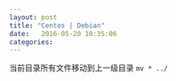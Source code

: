 ```yaml
---
layout: post
title: "Centos | Debian" 
date:   2016-05-20 10:35:06
categories:
---
```


<!-- more -->
当前目录所有文件移动到上一级目录 `mv * ../`
